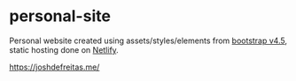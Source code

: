 # personal-site

Personal website created using assets/styles/elements from [bootstrap v4.5](https://getbootstrap.com/docs/4.5/getting-started/introduction/), static hosting done on [Netlify](https://www.netlify.com/).

https://joshdefreitas.me/
